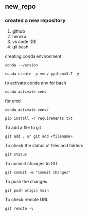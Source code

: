 ## new_repo


### created a new repository

1. github
2. heroku
3. vs code IDE
4. git bash


creating conda environment 

```
conda --version

```
```
conda create -p venv python=3.7 -y
```

to activate conda env for bash
```
conda activate venv
```
for cmd

```
conda activate venv/
```

```
pip install -r requirements.txt

```

To add a file to git 
```
git add . or git add <filename>
```
To check the status of files and folders

```
git status
```
To commit changes to GIT

```
git commit -m "commit changes"
```

To push the changes
```
git push origin main
```

To check remote URL
```
git remote -v
```



